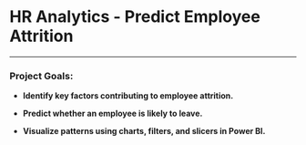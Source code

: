 # HR Analytics - Predict Employee Attrition 
----
### Project Goals:
- **Identify key factors contributing to employee attrition.**

- **Predict whether an employee is likely to leave.**

- **Visualize patterns using charts, filters, and slicers in Power BI.**

